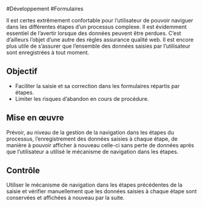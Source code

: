 
#Développement #Formulaires

Il est certes extrêmement confortable pour l’utilisateur de pouvoir naviguer dans les différentes étapes d’un processus complexe. Il est évidemment essentiel de l’avertir lorsque des données peuvent être perdues. C’est d’ailleurs l’objet d’une autre des règles assurance qualité web. Il est encore plus utile de s’assurer que l’ensemble des données saisies par l’utilisateur sont enregistrées à tout moment.

Objectif
--------

*   Faciliter la saisie et sa correction dans les formulaires répartis par étapes.
*   Limiter les risques d’abandon en cours de procédure.

Mise en œuvre
-------------

Prévoir, au niveau de la gestion de la navigation dans les étapes du processus, l’enregistrement des données saisies à chaque étape, de manière à pouvoir afficher à nouveau celle-ci sans perte de données après que l’utilisateur a utilisé le mécanisme de navigation dans les étapes.

Contrôle
--------

Utiliser le mécanisme de navigation dans les étapes précédentes de la saisie et vérifier manuellement que les données saisies à chaque étape sont conservées et affichées à nouveau par la suite.
